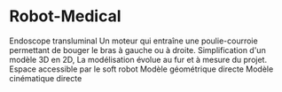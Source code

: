 # Robot-Medical
Endoscope transluminal
Un moteur qui entraîne une poulie-courroie permettant de bouger le bras à gauche ou à droite.
Simplification d'un modèle 3D en 2D, 
La modélisation évolue au fur et à mesure du projet.
Espace accessible par le soft robot
Modèle géométrique directe
Modèle cinématique directe
